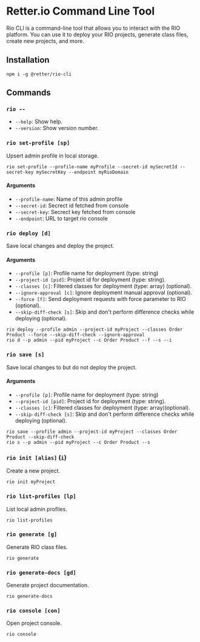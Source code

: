 # Retter.io Command Line Tool

Rio CLI is a command-line tool that allows you to interact with the RIO platform. You can use it to deploy your RIO projects, generate class files, create new projects, and more.

## Installation

```shell
npm i -g @retter/rio-cli
```

## Commands

### `rio --`
* `--help`: Show help.
* `--version`: Show version number.

### `rio set-profile [sp]`

Upsert admin profile in local storage.

```shell
rio set-profile --profile-name myProfile --secret-id mySecretId --secret-key mySecretKey --endpoint myRioDomain
```

#### Arguments

* `--profile-name`: Name of this admin profile
* `--secret-id`: Secrect id fetched from console
* `--secret-key`: Secrect key fetched from console
* `--endpoint`: URL to target rio console

### `rio deploy [d]`

Save local changes and deploy the project.

#### Arguments

* `--profile [p]`: Profile name for deployment (type: string)
* `--project-id [pid]`: Project id for deployment (type: string).
* `--classes [c]`: Filtered classes for deployment (type: array) (optional).
* `--ignore-approval [c]`: Ignore deployment manual approval (optional).
* `--force [f]`: Send deployment requests with force parameter to RIO (optional).
* `--skip-diff-check [s]`: Skip and don't perform difference checks while deploying (optional).

```shell
rio deploy --profile admin --project-id myProject --classes Order Product --force --skip-diff-check --ignore-approval
rio d --p admin --pid myProject --c Order Product --f --s --i
```

### `rio save [s]`

Save local changes to but do not deploy the project.

#### Arguments
* `--profile [p]`: Profile name for deployment (type: string)
* `--project-id [pid]`: Project id for deployment (type: string).
* `--classes [c]`: Filtered classes for deployment (type: array)(optional).
* `--skip-diff-check [s]`: Skip and don't perform difference checks while deploying (optional).

```shell
rio save --profile admin --project-id myProject --classes Order Product --skip-diff-check 
rio s --p admin --pid myProject --c Order Product --s
```

### `rio init [alias]` (`i`)

Create a new project.
```shell
rio init myProject
```
### `rio list-profiles [lp]`

List local admin profiles.
```shell
rio list-profiles
```
### `rio generate [g]`

Generate RIO class files.
```shell
rio generate
```
### `rio generate-docs [gd]`

Generate project documentation.
```shell
rio generate-docs
```
### `rio console [con]`

Open project console.

```shell
rio console
```
